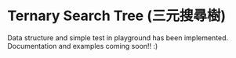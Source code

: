 # Ternary Search Tree (三元搜尋樹)

Data structure and simple test in playground has been implemented. 
Documentation and examples coming soon!! :)
